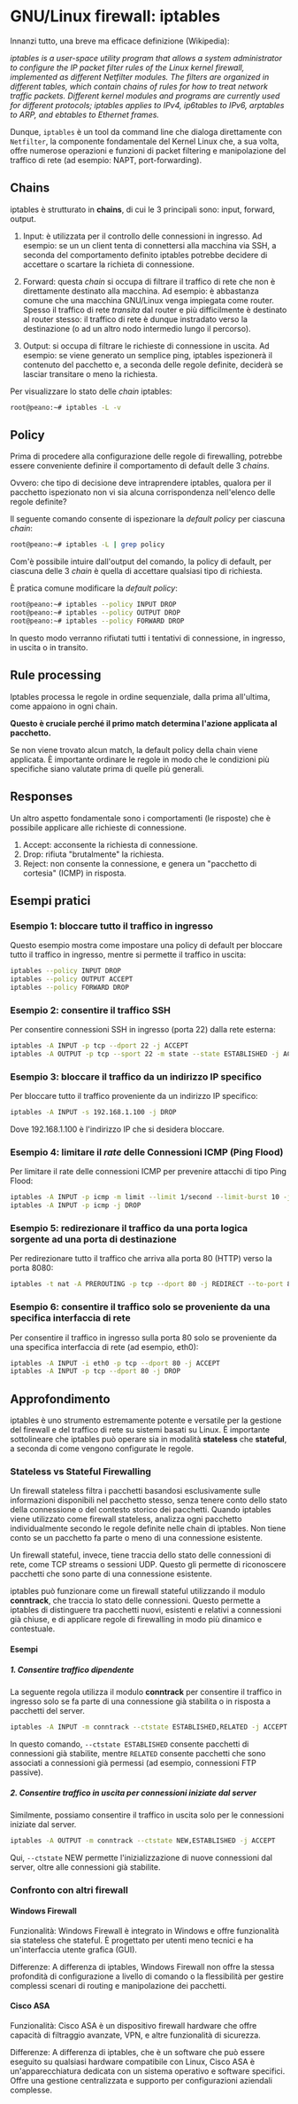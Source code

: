 # GNU/Linux firewall: iptables

Innanzi tutto, una breve ma efficace definizione (Wikipedia):

*iptables is a user-space utility program that allows a system administrator to configure the IP packet filter rules of the Linux kernel firewall, implemented as different Netfilter modules. The filters are organized in different tables, which contain chains of rules for how to treat network traffic packets. Different kernel modules and programs are currently used for different protocols; iptables applies to IPv4, ip6tables to IPv6, arptables to ARP, and ebtables to Ethernet frames.*

Dunque, `iptables` è un tool da command line che dialoga direttamente con `Netfilter`, la componente fondamentale del Kernel Linux che, a sua volta, offre numerose operazioni e funzioni di packet filtering e manipolazione del traffico di rete (ad esempio: NAPT, port-forwarding).

## Chains

iptables è strutturato in **chains**, di cui le 3 principali sono: input, forward, output.

1. Input: è utilizzata per il controllo delle connessioni in ingresso. Ad esempio: se un un client tenta di connettersi alla macchina via SSH, a seconda del comportamento definito iptables potrebbe decidere di accettare o scartare la richieta di connessione.

2. Forward: questa *chain* si occupa di filtrare il traffico di rete che non è direttamente destinato alla macchina. Ad esempio: è abbastanza comune che una macchina GNU/Linux venga impiegata come router. Spesso il traffico di rete *transita* dal router e più difficilmente è destinato al router stesso: il traffico di rete è dunque instradato verso la destinazione (o ad un altro nodo intermedio lungo il percorso).

3. Output: si occupa di filtrare le richieste di connessione in uscita. Ad esempio: se viene generato un semplice ping, iptables ispezionerà il contenuto del pacchetto e, a seconda delle regole definite, deciderà se lasciar transitare o meno la richiesta.

Per visualizzare lo stato delle *chain* iptables:

```bash
root@peano:~# iptables -L -v
```

## Policy

Prima di procedere alla configurazione delle regole di firewalling, potrebbe essere conveniente definire il comportamento di default delle 3 *chains*.

Ovvero: che tipo di decisione deve intraprendere iptables, qualora per il pacchetto ispezionato non vi sia alcuna corrispondenza nell'elenco delle regole definite?

Il seguente comando consente di ispezionare la *default policy* per ciascuna *chain*:

```bash
root@peano:~# iptables -L | grep policy
```

Com'è possibile intuire dall'output del comando, la policy di default, per ciascuna delle 3 *chain* è quella di accettare qualsiasi tipo di richiesta.

È pratica comune modificare la *default policy*:

```bash
root@peano:~# iptables --policy INPUT DROP
root@peano:~# iptables --policy OUTPUT DROP
root@peano:~# iptables --policy FORWARD DROP
```

In questo modo verranno rifiutati tutti i tentativi di connessione, in ingresso, in uscita o in transito.

## Rule processing

Iptables processa le regole in ordine sequenziale, dalla prima all'ultima, come appaiono in ogni chain.

**Questo è cruciale perché il primo match determina l'azione applicata al pacchetto.**

Se non viene trovato alcun match, la default policy della chain viene applicata. È importante ordinare le regole in modo che le condizioni più specifiche siano valutate prima di quelle più generali.

## Responses

Un altro aspetto fondamentale sono i comportamenti (le risposte) che è possibile applicare alle richieste di connessione.

1. Accept: acconsente la richiesta di connessione.
2. Drop: rifiuta "brutalmente" la richiesta.
3. Reject: non consente la connessione, e genera un "pacchetto di cortesia" (ICMP) in risposta.

## Esempi pratici

### Esempio 1: bloccare tutto il traffico in ingresso

Questo esempio mostra come impostare una policy di default per bloccare tutto il traffico in ingresso, mentre si permette il traffico in uscita:

```bash
iptables --policy INPUT DROP
iptables --policy OUTPUT ACCEPT
iptables --policy FORWARD DROP
```

### Esempio 2: consentire il traffico SSH

Per consentire connessioni SSH in ingresso (porta 22) dalla rete esterna:

```bash
iptables -A INPUT -p tcp --dport 22 -j ACCEPT
iptables -A OUTPUT -p tcp --sport 22 -m state --state ESTABLISHED -j ACCEPT
```

### Esempio 3: bloccare il traffico da un indirizzo IP specifico

Per bloccare tutto il traffico proveniente da un indirizzo IP specifico:

```bash
iptables -A INPUT -s 192.168.1.100 -j DROP
```

Dove 192.168.1.100 è l'indirizzo IP che si desidera bloccare.

### Esempio 4: limitare il *rate* delle Connessioni ICMP (Ping Flood)

Per limitare il rate delle connessioni ICMP per prevenire attacchi di tipo Ping Flood:

```bash
iptables -A INPUT -p icmp -m limit --limit 1/second --limit-burst 10 -j ACCEPT
iptables -A INPUT -p icmp -j DROP
```

### Esempio 5: redirezionare il traffico da una porta logica sorgente ad una porta di destinazione

Per redirezionare tutto il traffico che arriva alla porta 80 (HTTP) verso la porta 8080:

```bash
iptables -t nat -A PREROUTING -p tcp --dport 80 -j REDIRECT --to-port 8080
```

### Esempio 6: consentire il traffico solo se proveniente da una specifica interfaccia di rete

Per consentire il traffico in ingresso sulla porta 80 solo se proveniente da una specifica interfaccia di rete (ad esempio, eth0):

```bash
iptables -A INPUT -i eth0 -p tcp --dport 80 -j ACCEPT
iptables -A INPUT -p tcp --dport 80 -j DROP
```

## Approfondimento

iptables è uno strumento estremamente potente e versatile per la gestione del firewall e del traffico di rete su sistemi basati su Linux. È importante sottolineare che iptables può operare sia in modalità **stateless** che **stateful**, a seconda di come vengono configurate le regole.

### Stateless vs Stateful Firewalling

Un firewall stateless filtra i pacchetti basandosi esclusivamente sulle informazioni disponibili nel pacchetto stesso, senza tenere conto dello stato della connessione o del contesto storico dei pacchetti.
Quando iptables viene utilizzato come firewall stateless, analizza ogni pacchetto individualmente secondo le regole definite nelle chain di iptables. Non tiene conto se un pacchetto fa parte o meno di una connessione esistente.

Un firewall stateful, invece, tiene traccia dello stato delle connessioni di rete, come TCP streams o sessioni UDP. Questo gli permette di riconoscere pacchetti che sono parte di una connessione esistente.

iptables può funzionare come un firewall stateful utilizzando il modulo **conntrack**, che traccia lo stato delle connessioni. Questo permette a iptables di distinguere tra pacchetti nuovi, esistenti e relativi a connessioni già chiuse, e di applicare regole di firewalling in modo più dinamico e contestuale.

#### Esempi

##### 1. Consentire traffico dipendente

La seguente regola utilizza il modulo **conntrack** per consentire il traffico in ingresso solo se fa parte di una connessione già stabilita o in risposta a pacchetti del server.

```bash
iptables -A INPUT -m conntrack --ctstate ESTABLISHED,RELATED -j ACCEPT
```

In questo comando, `--ctstate ESTABLISHED` consente pacchetti di connessioni già stabilite, mentre `RELATED` consente pacchetti che sono associati a connessioni già permessi (ad esempio, connessioni FTP passive).

##### 2. Consentire traffico in uscita per connessioni iniziate dal server

Similmente, possiamo consentire il traffico in uscita solo per le connessioni iniziate dal server.

```bash
iptables -A OUTPUT -m conntrack --ctstate NEW,ESTABLISHED -j ACCEPT
```

Qui, `--ctstate` NEW permette l'inizializzazione di nuove connessioni dal server, oltre alle connessioni già stabilite.

### Confronto con altri firewall

#### Windows Firewall

Funzionalità: Windows Firewall è integrato in Windows e offre funzionalità sia stateless che stateful. È progettato per utenti meno tecnici e ha un'interfaccia utente grafica (GUI).

Differenze: A differenza di iptables, Windows Firewall non offre la stessa profondità di configurazione a livello di comando o la flessibilità per gestire complessi scenari di routing e manipolazione dei pacchetti.

#### Cisco ASA

Funzionalità: Cisco ASA è un dispositivo firewall hardware che offre capacità di filtraggio avanzate, VPN, e altre funzionalità di sicurezza.

Differenze: A differenza di iptables, che è un software che può essere eseguito su qualsiasi hardware compatibile con Linux, Cisco ASA è un'apparecchiatura dedicata con un sistema operativo e software specifici. Offre una gestione centralizzata e supporto per configurazioni aziendali complesse.
